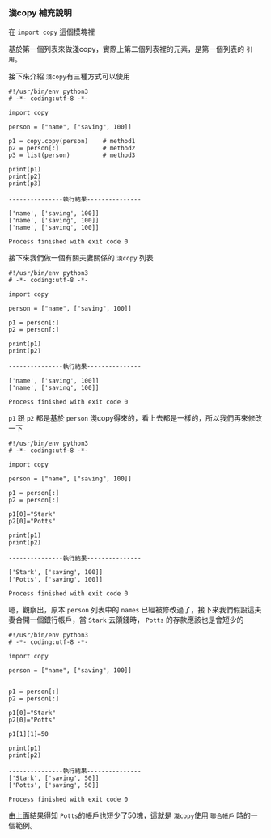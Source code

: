 ### 淺copy 補充說明

在 `import copy` 這個模塊裡

基於第一個列表來做淺copy，實際上第二個列表裡的元素，是第一個列表的 `引用`。

接下來介紹 `淺copy`有三種方式可以使用

```
#!/usr/bin/env python3
# -*- coding:utf-8 -*-

import copy

person = ["name", ["saving", 100]]

p1 = copy.copy(person)    # method1
p2 = person[:]            # method2
p3 = list(person)         # method3

print(p1)
print(p2)
print(p3)

---------------執行結果---------------

['name', ['saving', 100]]
['name', ['saving', 100]]
['name', ['saving', 100]]

Process finished with exit code 0
```

接下來我們做一個有關夫妻關係的 `淺copy` 列表

```
#!/usr/bin/env python3
# -*- coding:utf-8 -*-

import copy

person = ["name", ["saving", 100]]

p1 = person[:]
p2 = person[:]

print(p1)
print(p2)

---------------執行結果---------------

['name', ['saving', 100]]
['name', ['saving', 100]]

Process finished with exit code 0
```

`p1` 跟 `p2` 都是基於 `person` 淺copy得來的，看上去都是一樣的，所以我們再來修改一下

```
#!/usr/bin/env python3
# -*- coding:utf-8 -*-

import copy

person = ["name", ["saving", 100]]

p1 = person[:]
p2 = person[:]

p1[0]="Stark"
p2[0]="Potts"

print(p1)
print(p2)

---------------執行結果---------------

['Stark', ['saving', 100]]
['Potts', ['saving', 100]]

Process finished with exit code 0
```

嗯，觀察出，原本 `person` 列表中的 `names` 已經被修改過了，接下來我們假設這夫妻合開一個銀行帳戶，當 `Stark` 去領錢時， `Potts` 的存款應該也是會短少的

```
#!/usr/bin/env python3
# -*- coding:utf-8 -*-

import copy

person = ["name", ["saving", 100]]


p1 = person[:]
p2 = person[:]

p1[0]="Stark"
p2[0]="Potts"

p1[1][1]=50

print(p1)
print(p2)

---------------執行結果---------------
['Stark', ['saving', 50]]
['Potts', ['saving', 50]]

Process finished with exit code 0
```

由上面結果得知 `Potts`的帳戶也短少了50塊，這就是 `淺copy`使用 `聯合帳戶` 時的一個範例。


